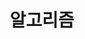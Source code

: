 ---
title: 알고리즘
permalink: /categories/Algorithm/
layout: category
author_profile: true
taxonomy: Algorithm
---